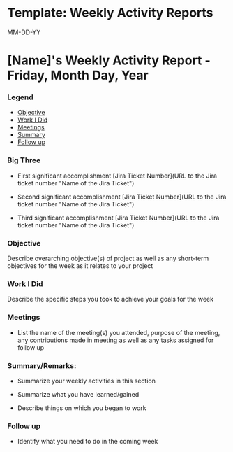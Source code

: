 # Template: Weekly Activity Reports
MM-DD-YY
# [Name]'s Weekly Activity Report - Friday, Month Day, Year
### Legend
 - [Objective](#objective)
 - [Work I Did](#work-i-did)
 - [Meetings](#meetings)
 - [Summary](#summary)
 - [Follow up](#follow-up)

### Big Three

- First significant accomplishment [Jira Ticket Number](URL to the Jira ticket number "Name of the Jira Ticket")

- Second significant accomplishment [Jira Ticket Number](URL to the Jira ticket number "Name of the Jira Ticket")

- Third significant accomplishment [Jira Ticket Number](URL to the Jira ticket number "Name of the Jira Ticket")

### Objective

Describe overarching objective(s) of project as well as any short-term objectives for the week as it relates to your project

### Work I Did

Describe the specific steps you took to achieve your goals for the week


### Meetings
  - List the name of the meeting(s) you attended, purpose of the meeting, any contributions made in meeting as well as any tasks assigned for follow up

### Summary/Remarks:

- Summarize your weekly activities in this section

- Summarize what you have learned/gained

- Describe things on which you began to work


### Follow up

- Identify what you need to do in the coming week
